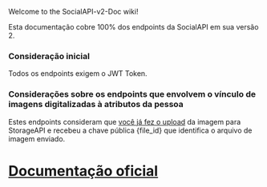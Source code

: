 Welcome to the SocialAPI-v2-Doc wiki!

Esta documentação cobre 100% dos endpoints da SocialAPI em sua versão 2.

### Consideração inicial

Todos os endpoints exigem o JWT Token.

### Considerações sobre os endpoints que envolvem o vínculo de imagens digitalizadas à atributos da pessoa

Estes endpoints consideram que [você já fez o upload](https://github.com/BRAConsultoria/StorageAPI-Doc/wiki/Manipulando-documentos#upload-com-promise) da imagem para StorageAPI e recebeu a chave pública {file_id} que identifica o arquivo de imagem enviado. 


# [Documentação oficial](https://github.com/BRAConsultoria/SocialAPI-v2-Doc/wiki)

